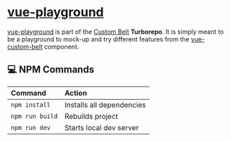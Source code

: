# [vue-playground](https://github.com/jeffholst/custom-belt/tree/main/apps/vue-playground)

[vue-playground](https://github.com/jeffholst/custom-belt/tree/main/apps/vue-playground) is part of the [Custom Belt](https://github.com/jeffholst/custom-belt) **Turborepo**. It is simply meant to be a playground to mock-up and try different features from the [vue-custom-belt](https://github.com/jeffholst/custom-belt/tree/main/packages/vue-custom-belt) component.

## 💻 NPM Commands

| Command              | Action                               |
| :------------------- | :----------------------------------- |
| `npm install`        | Installs all dependencies            |
| `npm run build`      | Rebuilds project                     |
| `npm run dev`        | Starts local dev server              |
